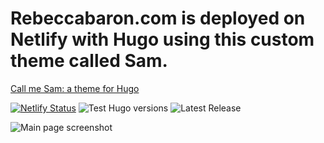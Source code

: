 # Rebeccabaron.com is deployed on Netlify with Hugo using this custom theme called Sam.


[Call me Sam: a theme for Hugo](https://victoria.dev/hugo-theme-sam/)

[![Netlify Status](https://api.netlify.com/api/v1/badges/5eea4600-5396-4e6a-be45-484435e875d9/deploy-status)](https://app.netlify.com/sites/hugo-theme-sam/deploys)
![Test Hugo versions](https://github.com/victoriadrake/hugo-theme-introduction/workflows/test-versions/badge.svg)
![Latest Release](https://img.shields.io/github/tag/victoriadrake/hugo-theme-sam.svg)

![Main page screenshot](https://github.com/victoriadrake/hugo-theme-sam/blob/master/images/screenshot.png)
